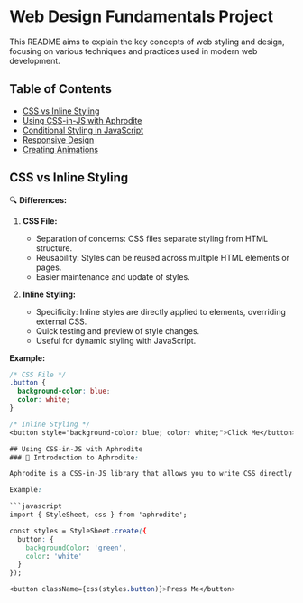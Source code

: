 # Web Design Fundamentals Project

This README aims to explain the key concepts of web styling and design, focusing on various techniques and practices used in modern web development.

## Table of Contents

- [CSS vs Inline Styling](#css-vs-inline-styling)
- [Using CSS-in-JS with Aphrodite](#using-css-in-js-with-aphrodite)
- [Conditional Styling in JavaScript](#conditional-styling-in-javascript)
- [Responsive Design](#responsive-design)
- [Creating Animations](#creating-animations)

## CSS vs Inline Styling

🔍 **Differences:**

1. **CSS File:**
   - Separation of concerns: CSS files separate styling from HTML structure.
   - Reusability: Styles can be reused across multiple HTML elements or pages.
   - Easier maintenance and update of styles.

2. **Inline Styling:**
   - Specificity: Inline styles are directly applied to elements, overriding external CSS.
   - Quick testing and preview of style changes.
   - Useful for dynamic styling with JavaScript.

**Example:**

```css
/* CSS File */
.button {
  background-color: blue;
  color: white;
}

/* Inline Styling */
<button style="background-color: blue; color: white;">Click Me</button>

## Using CSS-in-JS with Aphrodite
### 🎨 Introduction to Aphrodite:

Aphrodite is a CSS-in-JS library that allows you to write CSS directly in JavaScript files.

Example:

```javascript
import { StyleSheet, css } from 'aphrodite';

const styles = StyleSheet.create({
  button: {
    backgroundColor: 'green',
    color: 'white'
  }
});

<button className={css(styles.button)}>Press Me</button>

```


